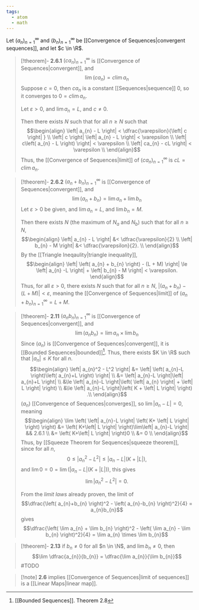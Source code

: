 ```yaml
---
tags:
  - atom
  - math
---
```

Let $\left( a_{n} \right)_{n=1}^\infty$ and $\left( b_{n} \right)_{n=1}^\infty$ be [[Convergence of Sequences|convergent sequences]], and let $c \in \R$.
> [!theorem]- **2.6.1** $\left( ca_{n} \right)_{n=1}^\infty$ is [[Convergence of Sequences|convergent]], and $$\lim(ca_{n})=c\lim a_{n}$$
> Suppose $c = 0$, then $ca_{n}$ is a constant [[Sequences|sequence]] $0$, so it converges to $0 = c \lim a_{n}$.
> 
> Let $\varepsilon > 0$, and $\lim a_{n} = L$, and $c \ne 0$.
> 
> Then there exists $N$ such that for all $n \ge N$ such that
> $$\begin{align}
> 	\left| a_{n} - L \right| < \dfrac{\varepsilon}{\left| c \right| } \\
> 	\left| c \right| \left| a_{n} - L \right| < \varepsilon \\
> 	\left| c\left( a_{n} - L \right) \right| < \varepsilon \\
> 	\left| ca_{n} - cL \right| < \varepsilon \\
> \end{align}$$
> Thus, the [[Convergence of Sequences|limit]] of $\left( ca_{n} \right)_{n=1}^\infty$ is $cL = c\lim a_{n}$.

> [!theorem]- **2.6.2** $\left( a_{n} +b_{n} \right)_{n=1}^\infty$ is [[Convergence of Sequences|convergent]], and $$\lim(a_{n}+b_{n})=\lim a_{n}+\lim b_{n}$$
> Let $\varepsilon > 0$ be given, and $\lim a_{n} = L$, and $\lim b_{n} = M$.
> 
> Then there exists $N$ (the maximum of $N_{a}$ and $N_{b}$) such that for all $n \ge N$,
> $$\begin{align}
> 	\left| a_{n} - L \right| &< \dfrac{\varepsilon}{2} \\
> 	\left| b_{n} - M \right| &< \dfrac{\varepsilon}{2}. \\
> \end{align}$$
> By the [[Triangle Ineqaulity|triangle inequality]],
> $$\begin{align}
> 	\left| \left( a_{n} + b_{n}  \right) - (L + M) \right| \le \left| a_{n} -L \right| + \left| b_{n} - M \right| < \varepsilon.
> \end{align}$$
> Thus, for all $\varepsilon > 0$, there exists $N$ such that for all $n \ge N$, $\left| (a_{n}+b_{n}) - \left( L+M \right) \right| < \varepsilon$, meaning the [[Convergence of Sequences|limit]] of $\left( a_{n}+b_{n} \right)_{n=1}^\infty = L+M$.

> [!theorem]- **2.11** $\left( a_{n}b_{n} \right)_{n=1}^\infty$ is [[Convergence of Sequences|convergent]], and $$\lim(a_{n}b_{n})=\lim a_{n}\times\lim b_{n}$$
> Since $\left( a_{n} \right)$ is [[Convergence of Sequences|convergent]], it is [[Bounded Sequences|bounded]][^1]. Thus, there exists $K \in \R$ such that $\left| a_{n} \right| \le K$ for all $n$.
> $$\begin{align}
> 	\left| a_{n}^2 - L^2 \right| &= \left| \left( a_{n}-L \right)\left( a_{n}+L \right) \right| \\
> 	&= \left| a_{n}-L \right|\left| a_{n}+L \right| \\
> 	&\le \left| a_{n}-L \right|\left( \left| a_{n} \right| + \left| L \right| \right) \\
> 	&\le \left| a_{n}-L \right|\left( K + \left| L \right| \right) .\\
> \end{align}$$
> $\left( a_{n} \right)$ [[Convergence of Sequences|converges]], so $\lim \left| a_{n}-L \right| = 0$, meaning
> $$\begin{align}
> 	\lim \left( \left| a_{n}-L \right| \left( K+ \left| L \right|  \right) \right)  &= \left( K+\left| L \right|  \right)\lim\left| a_{n}-L \right| && 2.6.1 \\
> 	&= \left( K+\left| L \right|  \right)0  \\
> 	&= 0  \\
> \end{align}$$
> Thus, by [[Squeeze Theorem for Sequences|squeeze theorem]], since for all $n$,
> $$0 \le \left| a_{n}^2 - L^2 \right| \le \left| a_{n}-L \right| \left( K + \left| L \right|  \right), $$
> and $\lim 0 = 0 = \lim \left( \left| a_{n}-L \right| \left( K+ \left| L \right|  \right) \right)$, this gives
> $$\lim \left| a_{n}^2 - L^2 \right| = 0.$$
> 
> From the *limit laws* already proven, the limit of
> $$\dfrac{\left( a_{n}+b_{n} \right)^2 - \left( a_{n}-b_{n} \right)^2}{4} = a_{n}b_{n}$$
> gives
> $$\dfrac{\left( \lim a_{n} + \lim b_{n} \right)^2 - \left( \lim a_{n} - \lim b_{n} \right)^2}{4} = \lim a_{n} \times \lim b_{n}$$

> [!theorem]- **2.13** if $b_{n} \ne 0$ for all $n \in \N$, and $\lim b_{n} \ne 0$, then $$\lim \dfrac{a_{n}}{b_{n}} = \dfrac{\lim a_{n}}{\lim b_{n}}$$
> #TODO

> [!note] **2.6** implies [[Convergence of Sequences|limit of sequences]] is a [[Linear Maps|linear map]].

[^1]: [[Bounded Sequences]]. Theorem 2.8
